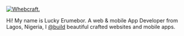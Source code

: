 [![Whebcraft.](https://img.techpowerup.org/200713/facebook-cover-photo-2.png)](https://www.fb.com/whebcraft)

Hi! My name is Lucky Erumebor. A web & mobile App Developer from Lagos, Nigeria, I [@build](https://www.creativecodez.com) beautiful crafted websites and mobile apps.

